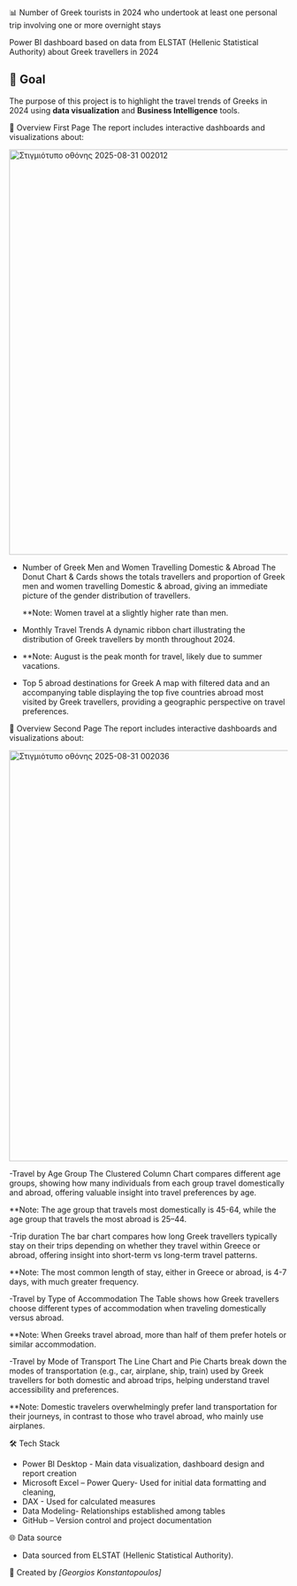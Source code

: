 📊 Number of Greek tourists in 2024 who undertook at least one personal trip involving one or more overnight stays

Power BI dashboard based on data from ELSTAT (Hellenic Statistical Authority) about Greek travellers in 2024

## 🎯 Goal
The purpose of this project is to highlight the travel trends of Greeks in 2024 using **data visualization** and **Business Intelligence** tools.  


🔎 Overview First Page
The report includes interactive dashboards and visualizations about:


<img width="1313" height="732" alt="Στιγμιότυπο οθόνης 2025-08-31 002012" src="https://github.com/user-attachments/assets/1fb281f6-e217-4f36-ad32-e501b4b5c743" />


-	Number of Greek Men and Women Travelling Domestic & Abroad
  The Donut Chart & Cards shows the totals travellers and proportion of Greek men and women travelling Domestic & abroad, giving an immediate picture of the gender distribution of travellers.
 	
 	**Note: Women travel at a slightly higher rate than men.
 
-	Monthly Travel Trends A dynamic ribbon chart illustrating the distribution of Greek travellers by month throughout 2024.
-	
  **Note: August is the peak month for travel, likely due to summer vacations.
 	
-	Top 5 abroad destinations for Greek
  A map with filtered data and an accompanying table displaying the top five countries abroad most visited by Greek travellers, providing a geographic perspective on travel preferences.


  

 🔎 Overview Second Page
 The report includes interactive dashboards and visualizations about:
 

 <img width="1316" height="742" alt="Στιγμιότυπο οθόνης 2025-08-31 002036" src="https://github.com/user-attachments/assets/66b2af88-4073-4ed9-a646-4d70cd670a24" />
 

 -Travel by Age Group 
 The Clustered Column Chart compares different age groups, showing how many individuals from each group travel domestically and abroad, offering valuable insight into travel preferences by age.
 
 **Note: The age group that travels most domestically is 45-64, while the age group that travels the most abroad is 25–44.
  
-Trip duration 
The bar chart compares how long Greek travellers typically stay on their trips depending on whether they travel within Greece or abroad, offering insight into short-term vs long-term travel patterns.

**Note: The most common length of stay, either in Greece or abroad, is 4-7 days, with much greater frequency.

-Travel by Type of Accommodation
The Table shows how Greek travellers choose different types of accommodation when traveling domestically versus abroad. 

**Note: When Greeks travel abroad, more than half of them prefer hotels or similar accommodation.

-Travel by Mode of Transport
The Line Chart and Pie Charts break down the modes of transportation (e.g., car, airplane, ship, train) used by Greek travellers for both domestic and abroad trips, helping understand travel accessibility and preferences.

**Note: Domestic travelers overwhelmingly prefer land transportation for their journeys, in contrast to those who travel abroad, who mainly use airplanes.

🛠️ Tech Stack

- Power BI Desktop - Main data visualization, dashboard design and report creation
- Microsoft Excel – Power Query- Used for initial data formatting and cleaning,
- DAX - Used for calculated measures
- Data Modeling- Relationships established among tables 
- GitHub – Version control and project documentation

🌐 Data source 
- Data sourced from ELSTAT (Hellenic Statistical Authority).

👤 Created by *[Georgios Konstantopoulos]*


















